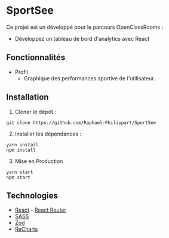 # SportSee
Ce projet est un développé pour le parcours OpenClassRooms :
- Développez un tableau de bord d'analytics avec React
## Fonctionnalités
- Profil
  - Graphique des performances sportive de l'utilisateur.
## Installation
1. Cloner le dépôt :
```shell
git clone https://github.com/Raphael-Philippart/SportSee
```
2. Installer les dépendances :
```shell
yarn install
npm install
```
3. Mise en Production
```shell
yarn start
npm start
```
## Technologies
- [React](https://reactjs.org) - [React Router](https://reactrouter.com)
- [SASS](https://sass-lang.com)
- [Zod](https://zod.dev)
- [ReCharts](https://recharts.org)
